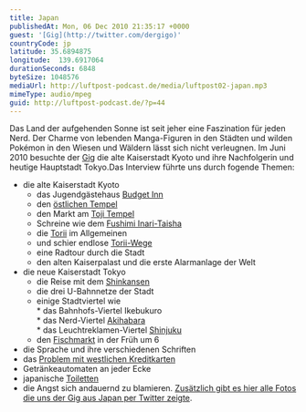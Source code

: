 ```yaml
---
title: Japan
publishedAt: Mon, 06 Dec 2010 21:35:17 +0000
guest: '[Gig](http://twitter.com/dergigo)'
countryCode: jp
latitude: 35.6894875
longitude:  139.6917064
durationSeconds: 6848
byteSize: 1048576
mediaUrl: http://luftpost-podcast.de/media/luftpost02-japan.mp3
mimeType: audio/mpeg
guid: http://luftpost-podcast.de/?p=44
---
```


Das Land der aufgehenden Sonne ist seit jeher eine Faszination für jeden Nerd. Der Charme von lebenden Manga-Figuren in den Städten und wilden Pokémon in den Wiesen und Wäldern lässt sich nicht verleugnen. Im Juni 2010 besuchte der [Gig](http://twitter.com/dergigo) die alte Kaiserstadt Kyoto und ihre Nachfolgerin und heutige Hauptstadt Tokyo.Das Interview führte uns durch fogende Themen:
* die alte Kaiserstadt Kyoto  
   * das Jugendgästehaus [Budget Inn](http://maps.google.de/maps?f=q&source=s%5Fq&hl=de&geocode=&q=Kyoto&sll=52.268157,35.771484&sspn=14.763883,55.898437&ie=UTF8&hq=&hnear=Ky%C5%8Dto,+Pr%C3%A4fektur+Ky%C5%8Dto,+Japan&ll=34.988572,135.753819&spn=0.002426,0.006824&z=18&layer=c&cbll=34.988644,135.753814&panoid=eiYleCY1sbM-Q3coVKG-3A&cbp=12,269.36,,0,7.61)  
   * den [östlichen Tempel](http://maps.google.de/maps?f=q&source=s%5Fq&hl=de&geocode=&q=Kyoto&sll=52.268157,35.771484&sspn=14.763883,55.898437&ie=UTF8&hq=&hnear=Ky%C5%8Dto,+Pr%C3%A4fektur+Ky%C5%8Dto,+Japan&ll=34.990734,135.759237&spn=0.009704,0.027294&z=16&layer=c&cbll=34.990651,135.759226&panoid=L4i6M2O0HO3mSjPBWMwnEQ&cbp=12,235.41,,0,-11.13)  
   * den Markt am [Toji Tempel](http://maps.google.de/maps?f=q&source=s%5Fq&hl=de&geocode=&q=Kyoto&sll=52.268157,35.771484&sspn=14.763883,55.898437&ie=UTF8&hq=&hnear=Ky%C5%8Dto,+Pr%C3%A4fektur+Ky%C5%8Dto,+Japan&ll=34.981195,135.749299&spn=0.01941,0.054588&z=15&layer=c&cbll=34.981195,135.749299&panoid=LoybgpSp1%5FHxlbgclj4xyw&cbp=12,208.31,,0,-7.24)  
   * Schreine wie dem [Fushimi Inari-Taisha](http://de.wikipedia.org/wiki/Fushimi%5FInari-Taisha)  
   * die [Torii](http://www.japan-photo.de/torii.htm) im Allgemeinen  
   * und schier endlose [Torii-Wege](http://www.travel-destination-pictures.com/data/media/69/torii-tunnel%5F1402.jpg)  
   * eine Radtour durch die Stadt  
   * den alten Kaiserpalast und die erste Alarmanlage der Welt
* die neue Kaiserstadt Tokyo  
   * die Reise mit dem [Shinkansen](http://upload.wikimedia.org/wikipedia/commons/b/b4/Shinkansen2809.jpg)  
   * die drei U-Bahnnetze der Stadt  
   * einige Stadtviertel wie  
         * das Bahnhofs-Viertel Ikebukuro  
         * das Nerd-Viertel [Akihabara](http://www.japan-guide.com/e/e3003.html)  
         * das Leuchtreklamen-Viertel [Shinjuku](http://de.wikipedia.org/wiki/Shinjuku%5F%28Shinjuku%29)  
   * den [Fischmarkt](http://www.youtube.com/watch?v=goqWiQr-q6w) in der Früh um 6
* die Sprache und ihre verschiedenen Schriften
* das [Problem mit westlichen Kreditkarten](http://wikitravel.org/de/Japan#Kaufen)
* Getränkeautomaten an jeder Ecke
* japanische [Toiletten](http://upload.wikimedia.org/wikipedia/commons/a/a8/JapaneseToiletBidet.jpg)
* die Angst sich andauernd zu blamieren.
[Zusätzlich gibt es hier alle Fotos die uns der Gig aus Japan per Twitter zeigte](http://ping.fm/user/dergigo/media/).
